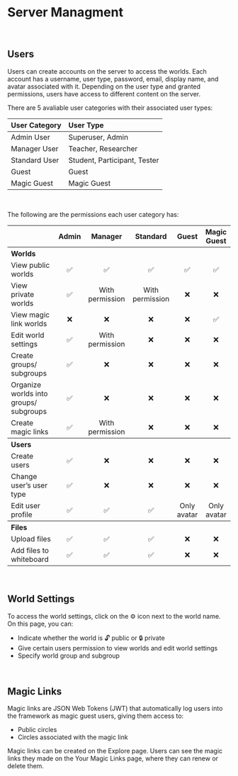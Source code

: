 # Server Managment

<br>

## Users

Users can create accounts on the server to access the worlds. Each account has a username, user type, password, email, display name, and avatar associated with it. Depending on the user type and granted permissions, users have access to different content on the server. 

There are 5 avaliable user categories with their associated user types:

| User Category | User Type                     |
| :---          | :---                          |
| Admin User    | Superuser, Admin              |
| Manager User  | Teacher, Researcher           |
| Standard User | Student, Participant, Tester  |
| Guest         | Guest                         |
| Magic Guest   | Magic Guest                   |

<br>

The following are the permissions each user category has:

<table>
    <tr>
        <th></th>
        <th>Admin</th>
        <th>Manager</th>
        <th>Standard</th>
        <th>Guest</th>
        <th>Magic Guest</th>
    </tr>
    <tr>
        <th align="left" colspan=6>Worlds</th>
    </tr>
    <tr>
        <td>View public worlds</td>
        <td align="center">✅</td>
        <td align="center">✅</td>
        <td align="center">✅</td>
        <td align="center">✅</td>
        <td align="center">✅</td>
    </tr>
    <tr>
        <td>View private worlds</td>
        <td align="center">✅</td>
        <td align="center">With permission</td>
        <td align="center">With permission</td>
        <td align="center">❌</td>
        <td align="center">❌</td>
    </tr>
    <tr>
        <td>View magic link worlds</td>
        <td align="center">❌</td>
        <td align="center">❌</td>
        <td align="center">❌</td>
        <td align="center">❌</td>
        <td align="center">✅</td>
    </tr>
    <tr>
        <td>Edit world settings</td>
        <td align="center">✅</td>
        <td align="center">With permission</td>
        <td align="center">❌</td>
        <td align="center">❌</td>
        <td align="center">❌</td>
    </tr>
    <tr>
        <td>Create groups/ subgroups</td>
        <td align="center">✅</td>
        <td align="center">❌</td>
        <td align="center">❌</td>
        <td align="center">❌</td>
        <td align="center">❌</td>
    </tr>
    <tr>
        <td>Organize worlds into groups/ subgroups</td>
        <td align="center">✅</td>
        <td align="center">❌</td>
        <td align="center">❌</td>
        <td align="center">❌</td>
        <td align="center">❌</td>
    </tr>
    <tr>
        <td>Create magic links</td>
        <td align="center">✅</td>
        <td align="center">With permission</td>
        <td align="center">❌</td>
        <td align="center">❌</td>
        <td align="center">❌</td>
    </tr>
    <tr>
        <th align="left" colspan=6>Users</th>
    </tr>
    <tr>
        <td>Create users</td>
        <td align="center">✅</td>
        <td align="center">❌</td>
        <td align="center">❌</td>
        <td align="center">❌</td>
        <td align="center">❌</td>
    </tr>
    <tr>
        <td>Change user’s user type</td>
        <td align="center">✅</td>
        <td align="center">❌</td>
        <td align="center">❌</td>
        <td align="center">❌</td>
        <td align="center">❌</td>
    </tr>
    <tr>
        <td>Edit user profile</td>
        <td align="center">✅</td>
        <td align="center">✅</td>
        <td align="center">✅</td>
        <td align="center">Only avatar</td>
        <td align="center">Only avatar</td>
    </tr>
    <tr>
        <th align="left" colspan=6>Files</th>
    </tr>
    <tr>
        <td>Upload files</td>
        <td align="center">✅</td>
        <td align="center">✅</td>
        <td align="center">✅</td>
        <td align="center">❌</td>
        <td align="center">❌</td>
    </tr>
    <tr>
        <td>Add files to whiteboard</td>
        <td align="center">✅</td>
        <td align="center">✅</td>
        <td align="center">✅</td>
        <td align="center">❌</td>
        <td align="center">❌</td>
    </tr>
</table>

<br>

## World Settings

To access the world settings, click on the ⚙️ icon next to the world name. On this page, you can:
- Indicate whether the world is 🔓 public or 🔒 private
- Give certain users permission to view worlds and edit world settings
- Specify world group and subgroup

<br>

## Magic Links

Magic links are JSON Web Tokens (JWT) that automatically log users into the framework as magic guest users, giving them access to:
- Public circles
- Circles associated with the magic link

Magic links can be created on the Explore page. Users can see the magic links they made on the Your Magic Links page, where they can renew or delete them.